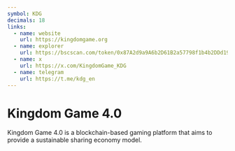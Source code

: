 ```yaml
---
symbol: KDG
decimals: 18
links:
  - name: website
    url: https://kingdomgame.org
  - name: explorer
    url: https://bscscan.com/token/0x87A2d9a9A6b2D61B2a57798f1b4b2DDd19458Fb6
  - name: x
    url: https://x.com/KingdomGame_KDG
  - name: telegram
    url: https://t.me/kdg_en
---
```


# Kingdom Game 4.0

Kingdom Game 4.0 is a blockchain-based gaming platform that aims to provide a sustainable sharing economy model.

